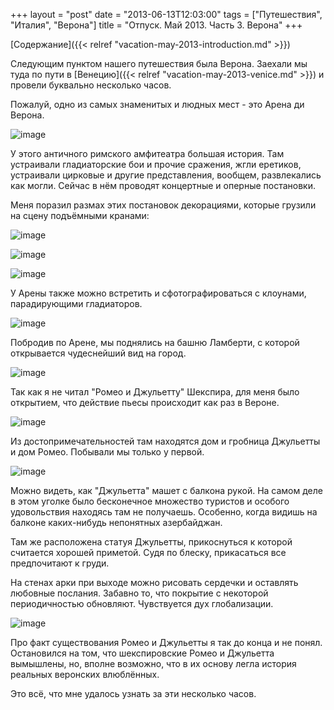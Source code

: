+++
layout = "post"
date = "2013-06-13T12:03:00"
tags = ["Путешествия", "Италия", "Верона"]
title = "Отпуск. Май 2013. Часть 3. Верона"
+++

[Содержание]({{< relref "vacation-may-2013-introduction.md" >}})

Следующим пунктом нашего путешествия была Верона. Заехали мы туда по пути в [Венецию]({{< relref "vacation-may-2013-venice.md" >}}) и провели буквально несколько часов.

Пожалуй, одно из самых знаменитых и людных мест - это Арена ди Верона.

![image](/blog/2013/06/vacation-may-2013-verona-1.jpg)

У этого античного римского амфитеатра большая история. Там устраивали гладиаторские бои и прочие сражения, жгли еретиков, устраивали цирковые и другие представления, вообщем, развлекались как могли. Сейчас в нём проводят концертные и оперные постановки. 

Меня поразил размах этих постановок декорациями, которые грузили на сцену подъёмными кранами:

![image](/blog/2013/06/vacation-may-2013-verona-2.jpg)

![image](/blog/2013/06/vacation-may-2013-verona-3.jpg)

![image](/blog/2013/06/vacation-may-2013-verona-4.jpg)

У Арены также можно встретить и сфотографироваться с клоунами, парадирующими гладиаторов.

![image](/blog/2013/06/vacation-may-2013-verona-5.jpg)

Побродив по Арене, мы поднялись на башню Ламберти, с которой открывается чудеснейший вид на город.

![image](/blog/2013/06/vacation-may-2013-verona-6.jpg)

Так как я не читал "Ромео и Джульетту" Шекспира, для меня было открытием, что действие пьесы происходит как раз в Вероне. 

![image](/blog/2013/06/vacation-may-2013-verona-7.jpg)

Из достопримечательностей там находятся дом и гробница Джульетты и дом Ромео. Побывали мы только у первой.

![image](/blog/2013/06/vacation-may-2013-verona-8.jpg)

Можно видеть, как "Джульетта" машет с балкона рукой. На самом деле в этом уголке было бесконечное множество туристов и особого удовольствия находясь там не получаешь. Особенно, когда видишь на балконе каких-нибудь непонятных азербайджан.

Там же расположена статуя Джульетты, прикоснуться к которой считается хорошей приметой. Судя по блеску, прикасаться все предпочитают к груди.

На стенах арки при выходе можно рисовать сердечки и оставлять любовные послания. Забавно то, что покрытие с некоторой периодичностью обновляют. Чувствуется дух глобализации.

![image](/blog/2013/06/vacation-may-2013-verona-9.jpg)

Про факт существования Ромео и Джульетты я так до конца и не понял. Остановился на том, что шекспировские Ромео и Джульетта вымышлены, но, вполне возможно, что в их основу легла история реальных веронских влюблённых.

Это всё, что мне удалось узнать за эти несколько часов.